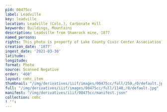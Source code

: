 ```yaml
---
pid: 00475cc
label: Leadville
key: leadville
location: Leadville (Colo.), Carbonate Hill
keywords: Buildings, Mountains
description: Leadville from Shamrock mine, 1877
named_persons: 
rights: This photo is property of Lake County Civic Center Association.
creation_date: '1877'
ingest_date: '2021-03-30'
latitude: 
longitude: 
format: Photo
source: Scanned Negative
order: '460'
layout: cmhc_item
thumbnail: "/img/derivatives/iiif/images/00475cc/full/250,/0/default.jpg"
full: "/img/derivatives/iiif/images/00475cc/full/1140,/0/default.jpg"
manifest: "/img/derivatives/iiif/00475cc/manifest.json"
collection: cmhc
! '': 
---
```

